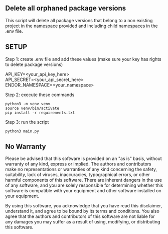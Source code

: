 ## Delete all orphaned package versions
This script will delete all package versions that belong to a non existing project in the namespace provided and including child namespaces in the .env file.

## SETUP

Step 1: create .env file and add these values (make sure your key has rights to delete package versions)

API_KEY=<your_api_key_here>  
API_SECRET=<your_api_secret_here>  
ENDOR_NAMESPACE=<your_namespace>  

Step 2: execute these commands

```
python3 -m venv venv
source venv/bin/activate  
pip install -r requirements.txt  
```

Step 3: run the script
```
python3 main.py 
```

## No Warranty

Please be advised that this software is provided on an "as is" basis, without warranty of any kind, express or implied. The authors and contributors make no representations or warranties of any kind concerning the safety, suitability, lack of viruses, inaccuracies, typographical errors, or other harmful components of this software. There are inherent dangers in the use of any software, and you are solely responsible for determining whether this software is compatible with your equipment and other software installed on your equipment.

By using this software, you acknowledge that you have read this disclaimer, understand it, and agree to be bound by its terms and conditions. You also agree that the authors and contributors of this software are not liable for any damages you may suffer as a result of using, modifying, or distributing this software.
